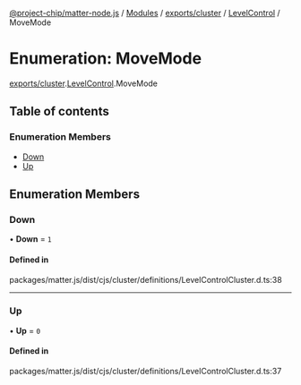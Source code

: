 [@project-chip/matter-node.js](../README.md) / [Modules](../modules.md) / [exports/cluster](../modules/exports_cluster.md) / [LevelControl](../modules/exports_cluster.LevelControl.md) / MoveMode

# Enumeration: MoveMode

[exports/cluster](../modules/exports_cluster.md).[LevelControl](../modules/exports_cluster.LevelControl.md).MoveMode

## Table of contents

### Enumeration Members

- [Down](exports_cluster.LevelControl.MoveMode.md#down)
- [Up](exports_cluster.LevelControl.MoveMode.md#up)

## Enumeration Members

### Down

• **Down** = ``1``

#### Defined in

packages/matter.js/dist/cjs/cluster/definitions/LevelControlCluster.d.ts:38

___

### Up

• **Up** = ``0``

#### Defined in

packages/matter.js/dist/cjs/cluster/definitions/LevelControlCluster.d.ts:37
